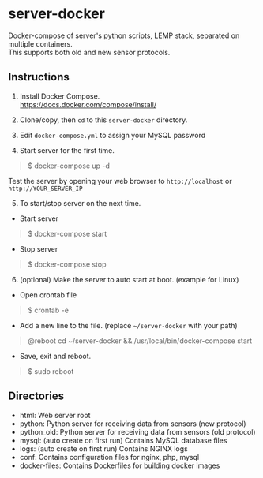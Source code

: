 # server-docker
Docker-compose of server's python scripts, LEMP stack, separated on multiple containers.  
This supports both old and new sensor protocols.

## Instructions
1. Install Docker Compose.  
https://docs.docker.com/compose/install/  

2. Clone/copy, then `cd` to this `server-docker` directory.   

3. Edit `docker-compose.yml` to assign your MySQL password  

4. Start server for the first time.  
> $ docker-compose up -d  

  Test the server by opening your web browser to `http://localhost` or `http://YOUR_SERVER_IP`

5. To start/stop server on the next time.
  - Start server  
> $ docker-compose start  

  - Stop server  
> $ docker-compose stop  

6. (optional) Make the server to auto start at boot. (example for Linux)  
  - Open crontab file  
> $ crontab -e  

  - Add a new line to the file. (replace `~/server-docker` with your path)  
> @reboot cd ~/server-docker && /usr/local/bin/docker-compose start  

  - Save, exit and reboot.  
> $ sudo reboot  

## Directories
- html: Web server root
- python: Python server for receiving data from sensors (new protocol)
- python_old: Python server for receiving data from sensors (old protocol)
- mysql: (auto create on first run) Contains MySQL database files 
- logs: (auto create on first run) Contains NGINX logs
- conf: Contains configuration files for nginx, php, mysql
- docker-files: Contains Dockerfiles for building docker images

